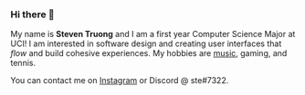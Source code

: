 ### Hi there 👋

My name is **Steven Truong** and I am a first year Computer Science Major at UCI! I am interested in software design and creating user interfaces that *flow* and build cohesive experiences. My hobbies are [music](https://open.spotify.com/user/22wuvflylmfcylehjha3xob6i?si=36041e4f87534979), gaming, and tennis. 

You can contact me on [Instagram](https://www.instagram.com/stehhven/) or Discord @ ste#7322.
<!--
**stectr/stectr** is a ✨ _special_ ✨ repository because its `README.md` (this file) appears on your GitHub profile.

Here are some ideas to get you started:

- 🔭 I’m currently working on ...
- 🌱 I’m currently learning ...
- 👯 I’m looking to collaborate on ...
- 🤔 I’m looking for help with ...
- 💬 Ask me about ...
- 📫 How to reach me: ...
- 😄 Pronouns: ...
- ⚡ Fun fact: ...
-->
